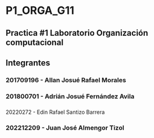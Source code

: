 # P1_ORGA_G11

## Practica #1 Laboratorio Organización computacional
## Integrantes

### 201709196 - Allan Josué Rafael Morales
### 201800701 - Adrián Josué Fernández Avila
###
20220272 - Edin Rafael Santizo Barrera
### 202212209 - Juan José Almengor Tizol

